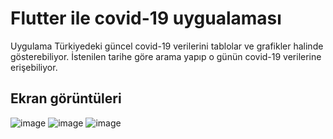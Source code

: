 # Flutter ile covid-19 uygualaması

Uygulama Türkiyedeki güncel covid-19 verilerini tablolar ve grafikler halinde gösterebiliyor. İstenilen tarihe göre arama yapıp o günün covid-19 verilerine erişebiliyor.

## Ekran görüntüleri


![image](https://user-images.githubusercontent.com/51864835/102024670-744bfd00-3da4-11eb-8951-dac61181c7ce.png)
![image](https://user-images.githubusercontent.com/51864835/102024685-8e85db00-3da4-11eb-8ab8-7c11c6e15ef6.png)
![image](https://user-images.githubusercontent.com/51864835/102024688-92196200-3da4-11eb-978d-d3078b443c55.png)

